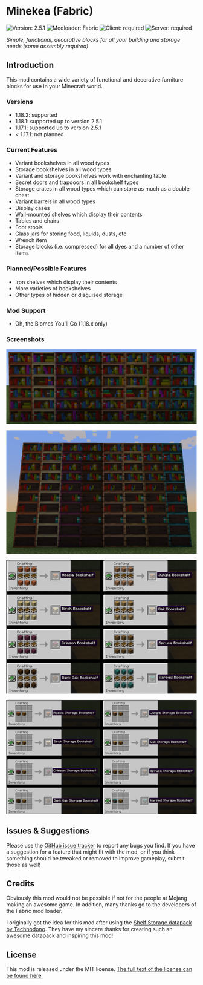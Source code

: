 # Minekea (Fabric)

![Version: 2.5.1](https://img.shields.io/badge/version-2.5.1-blueviolet?style=flat-square) ![Modloader: Fabric](https://img.shields.io/badge/modloader-Fabric-1976d2?style=flat-square) ![Client: required](https://img.shields.io/badge/client-required-4caf50?style=flat-square) ![Server: required](https://img.shields.io/badge/server-required-4caf50?style=flat-square)

_Simple, functional, decorative blocks for all your building and storage needs (some assembly required)_

## Introduction

This mod contains a wide variety of functional and decorative furniture blocks for use in your Minecraft world.

### Versions

* 1.18.2: supported
* 1.18.1: supported up to version 2.5.1
* 1.17.1: supported up to version 2.5.1
* < 1.17.1: not planned

### Current Features

* Variant bookshelves in all wood types
* Storage bookshelves in all wood types
* Variant and storage bookshelves work with enchanting table
* Secret doors and trapdoors in all bookshelf types
* Storage crates in all wood types which can store as much as a double chest
* Variant barrels in all wood types
* Display cases
* Wall-mounted shelves which display their contents
* Tables and chairs
* Foot stools
* Glass jars for storing food, liquids, dusts, etc
* Wrench item
* Storage blocks (i.e. compressed) for all dyes and a number of other items

### Planned/Possible Features

* Iron shelves which display their contents
* More varieties of bookshelves
* Other types of hidden or disguised storage

### Mod Support

* Oh, the Biomes You'll Go (1.18.x only)

### Screenshots

![Shelves](./docs/img/shelves.png)

![Storage Shelves](./docs/img/storage-shelves.png)

![Shelf Recipes](./docs/img/shelf-recipes.png)

![Storage Shelf Recipes](./docs/img/storage-recipes.png)

## Issues & Suggestions

Please use the [GitHub issue tracker](https://github.com/chimericdream/minekea-fabric/issues) to report any bugs
you find. If you have a suggestion for a feature that might fit with the mod, or if you think something should be
tweaked or removed to improve gameplay, submit those as well!

## Credits

Obviously this mod would not be possible if not for the people at Mojang making an awesome game. In addition, many
thanks go to the developers of the Fabric mod loader.

I originally got the idea for this mod after using the
[Shelf Storage datapack by Technodono](https://www.planetminecraft.com/data-pack/shelf-storage/). They have my sincere
thanks for creating such an awesome datapack and inspiring this mod!

## License

This mod is released under the MIT license. [The full text of the license can be found here.](./LICENSE)

